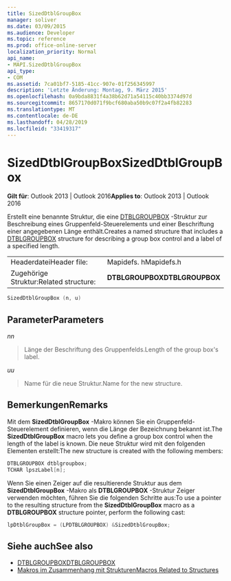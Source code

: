 ```yaml
---
title: SizedDtblGroupBox
manager: soliver
ms.date: 03/09/2015
ms.audience: Developer
ms.topic: reference
ms.prod: office-online-server
localization_priority: Normal
api_name:
- MAPI.SizedDtblGroupBox
api_type:
- COM
ms.assetid: 7ca01bf7-5185-41cc-907e-01f256345997
description: 'Letzte Änderung: Montag, 9. März 2015'
ms.openlocfilehash: 0a9bda8831f4a38b62d71a54115c40bb3374d97d
ms.sourcegitcommit: 8657170d071f9bcf680aba50b9c07f2a4fb82283
ms.translationtype: MT
ms.contentlocale: de-DE
ms.lasthandoff: 04/28/2019
ms.locfileid: "33419317"
---
```

# <a name="sizeddtblgroupbox"></a><span data-ttu-id="d2042-103">SizedDtblGroupBox</span><span class="sxs-lookup"><span data-stu-id="d2042-103">SizedDtblGroupBox</span></span>

<span data-ttu-id="d2042-104">**Gilt für**: Outlook 2013 | Outlook 2016</span><span class="sxs-lookup"><span data-stu-id="d2042-104">**Applies to**: Outlook 2013 | Outlook 2016</span></span> 
  
<span data-ttu-id="d2042-105">Erstellt eine benannte Struktur, die eine [DTBLGROUPBOX](dtblgroupbox.md) -Struktur zur Beschreibung eines Gruppenfeld-Steuerelements und einer Beschriftung einer angegebenen Länge enthält.</span><span class="sxs-lookup"><span data-stu-id="d2042-105">Creates a named structure that includes a [DTBLGROUPBOX](dtblgroupbox.md) structure for describing a group box control and a label of a specified length.</span></span> 
  
|||
|:-----|:-----|
|<span data-ttu-id="d2042-106">Headerdatei</span><span class="sxs-lookup"><span data-stu-id="d2042-106">Header file:</span></span>  <br/> |<span data-ttu-id="d2042-107">Mapidefs. h</span><span class="sxs-lookup"><span data-stu-id="d2042-107">Mapidefs.h</span></span>  <br/> |
|<span data-ttu-id="d2042-108">Zugehörige Struktur:</span><span class="sxs-lookup"><span data-stu-id="d2042-108">Related structure:</span></span>  <br/> |<span data-ttu-id="d2042-109">**DTBLGROUPBOX**</span><span class="sxs-lookup"><span data-stu-id="d2042-109">**DTBLGROUPBOX**</span></span> <br/> |
   
```cpp
SizedDtblGroupBox (n, u)
```

## <a name="parameters"></a><span data-ttu-id="d2042-110">Parameter</span><span class="sxs-lookup"><span data-stu-id="d2042-110">Parameters</span></span>

<span data-ttu-id="d2042-111">_n_</span><span class="sxs-lookup"><span data-stu-id="d2042-111">_n_</span></span>
  
> <span data-ttu-id="d2042-112">Länge der Beschriftung des Gruppenfelds.</span><span class="sxs-lookup"><span data-stu-id="d2042-112">Length of the group box's label.</span></span> 
    
<span data-ttu-id="d2042-113">_u_</span><span class="sxs-lookup"><span data-stu-id="d2042-113">_u_</span></span>
  
> <span data-ttu-id="d2042-114">Name für die neue Struktur.</span><span class="sxs-lookup"><span data-stu-id="d2042-114">Name for the new structure.</span></span>
    
## <a name="remarks"></a><span data-ttu-id="d2042-115">Bemerkungen</span><span class="sxs-lookup"><span data-stu-id="d2042-115">Remarks</span></span>

<span data-ttu-id="d2042-116">Mit dem **SizedDtblGroupBox** -Makro können Sie ein Gruppenfeld-Steuerelement definieren, wenn die Länge der Bezeichnung bekannt ist.</span><span class="sxs-lookup"><span data-stu-id="d2042-116">The **SizedDtblGroupBox** macro lets you define a group box control when the length of the label is known.</span></span> <span data-ttu-id="d2042-117">Die neue Struktur wird mit den folgenden Elementen erstellt:</span><span class="sxs-lookup"><span data-stu-id="d2042-117">The new structure is created with the following members:</span></span> 
  
```cpp
DTBLGROUPBOX dtblgroupbox;
TCHAR lpszLabel[n];

```

<span data-ttu-id="d2042-118">Wenn Sie einen Zeiger auf die resultierende Struktur aus dem **SizedDtblGroupBox** -Makro als **DTBLGROUPBOX** -Struktur Zeiger verwenden möchten, führen Sie die folgenden Schritte aus:</span><span class="sxs-lookup"><span data-stu-id="d2042-118">To use a pointer to the resulting structure from the **SizedDtblGroupBox** macro as a **DTBLGROUPBOX** structure pointer, perform the following cast:</span></span> 
  
```cpp
lpDtblGroupBox = (LPDTBLGROUPBOX) &SizedDtblGroupBox;

```

## <a name="see-also"></a><span data-ttu-id="d2042-119">Siehe auch</span><span class="sxs-lookup"><span data-stu-id="d2042-119">See also</span></span>

- [<span data-ttu-id="d2042-120">DTBLGROUPBOX</span><span class="sxs-lookup"><span data-stu-id="d2042-120">DTBLGROUPBOX</span></span>](dtblgroupbox.md)
- [<span data-ttu-id="d2042-121">Makros im Zusammenhang mit Strukturen</span><span class="sxs-lookup"><span data-stu-id="d2042-121">Macros Related to Structures</span></span>](macros-related-to-structures.md)

